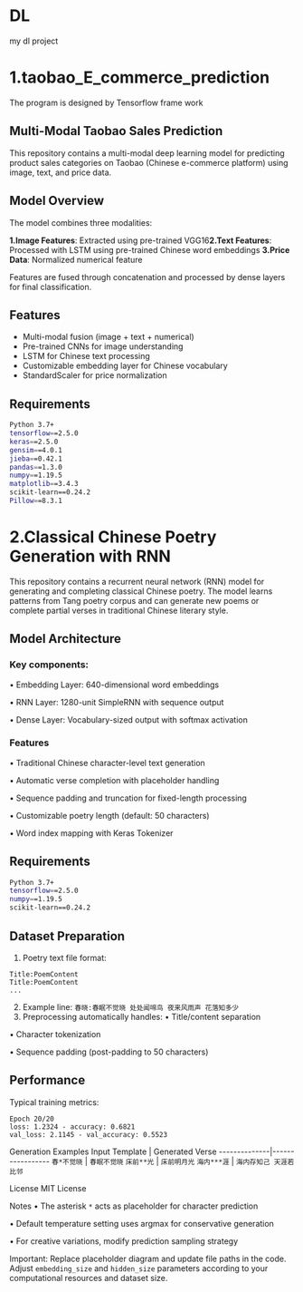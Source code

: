 # DL
my dl project


# 1.taobao_E_commerce_prediction
The program is designed by Tensorflow frame work

## Multi-Modal Taobao Sales Prediction
This repository contains a multi-modal deep learning model for predicting product sales categories on Taobao (Chinese e-commerce platform) using image, text, and price data.

## Model Overview
The model combines three modalities:

**​1.​Image Features**​​: Extracted using pre-trained VGG16
​**​2.Text Features​​**: Processed with LSTM using pre-trained Chinese word embeddings
**​​3.Price Data**​​: Normalized numerical feature

Features are fused through concatenation and processed by dense layers for final classification.

## Features
- Multi-modal fusion (image + text + numerical)
- Pre-trained CNNs for image understanding
- LSTM for Chinese text processing
- Customizable embedding layer for Chinese vocabulary
- StandardScaler for price normalization

## Requirements
```bash
Python 3.7+
tensorflow==2.5.0
keras==2.5.0
gensim==4.0.1
jieba==0.42.1
pandas==1.3.0
numpy==1.19.5
matplotlib==3.4.3
scikit-learn==0.24.2
Pillow==8.3.1
```


#  2.Classical Chinese Poetry Generation with RNN

This repository contains a recurrent neural network (RNN) model for generating and completing classical Chinese poetry. The model learns patterns from Tang poetry corpus and can generate new poems or complete partial verses in traditional Chinese literary style.

## Model Architecture

### Key components:
• Embedding Layer: 640-dimensional word embeddings

• RNN Layer: 1280-unit SimpleRNN with sequence output

• Dense Layer: Vocabulary-sized output with softmax activation


### Features
• Traditional Chinese character-level text generation

• Automatic verse completion with placeholder handling

• Sequence padding and truncation for fixed-length processing

• Customizable poetry length (default: 50 characters)

• Word index mapping with Keras Tokenizer


## Requirements
```bash
Python 3.7+
tensorflow==2.5.0
numpy==1.19.5
scikit-learn==0.24.2
```


## Dataset Preparation
1. Poetry text file format:
```
Title:PoemContent
Title:PoemContent
...
```
2. Example line:
`春晓:春眠不觉晓 处处闻啼鸟 夜来风雨声 花落知多少`
3. Preprocessing automatically handles:
• Title/content separation

• Character tokenization

• Sequence padding (post-padding to 50 characters)


## Performance
Typical training metrics:
```
Epoch 20/20
loss: 1.2324 - accuracy: 0.6821
val_loss: 2.1145 - val_accuracy: 0.5523
```

Generation Examples
Input Template | Generated Verse
--------------|-----------------
`春*不觉晓` | `春眠不觉晓`
`床前**光` | `床前明月光`
`海内***涯` | `海内存知己 天涯若比邻`

License
MIT License

Notes
• The asterisk `*` acts as placeholder for character prediction

• Default temperature setting uses argmax for conservative generation

• For creative variations, modify prediction sampling strategy



Important: Replace placeholder diagram and update file paths in the code. Adjust `embedding_size` and `hidden_size` parameters according to your computational resources and dataset size.
